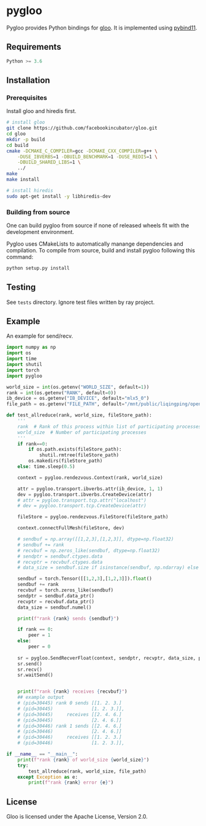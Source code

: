 # pygloo

Pygloo provides Python bindings for [gloo](https://github.com/facebookincubator/gloo).
It is implemented using [pybind11](https://github.com/pybind/pybind11).

## Requirements
```python
Python >= 3.6
```

## Installation

### Prerequisites

Install gloo and hiredis first.
```bash
# install gloo
git clone https://github.com/facebookincubator/gloo.git
cd gloo
mkdir -p build
cd build
cmake -DCMAKE_C_COMPILER=gcc -DCMAKE_CXX_COMPILER=g++ \
    -DUSE_IBVERBS=1 -DBUILD_BENCHMARK=1 -DUSE_REDIS=1 \
    -DBUILD_SHARED_LIBS=1 \
    ../ 
make
make install

# install hiredis
sudo apt-get install -y libhiredis-dev
```

### Building from source
One can build pygloo from source if none of released wheels fit with the development environment.

Pygloo uses CMakeLists to automatically manange dependencies and compilation.
To compile from source, build and install pygloo following this command:
```python
python setup.py install
```

## Testing
See `tests` directory. Ignore test files written by ray project.

## Example
An example for send/recv.
```python
import numpy as np
import os
import time
import shutil
import torch
import pygloo

world_size = int(os.getenv("WORLD_SIZE", default=1))
rank = int(os.getenv("RANK", default=0))
ib_device = os.getenv("IB_DEVICE", default="mlx5_0")
file_path = os.getenv("FILE_PATH", default="/mnt/public/liqingping/opensource/gloo/tmp/file_store")

def test_allreduce(rank, world_size, fileStore_path):
    '''
    rank  # Rank of this process within list of participating processes
    world_size  # Number of participating processes
    '''
    if rank==0:
        if os.path.exists(fileStore_path):
            shutil.rmtree(fileStore_path)
        os.makedirs(fileStore_path)
    else: time.sleep(0.5)

    context = pygloo.rendezvous.Context(rank, world_size)

    attr = pygloo.transport.ibverbs.attr(ib_device, 1, 1)
    dev = pygloo.transport.ibverbs.CreateDevice(attr)
    # attr = pygloo.transport.tcp.attr("localhost")
    # dev = pygloo.transport.tcp.CreateDevice(attr)

    fileStore = pygloo.rendezvous.FileStore(fileStore_path)

    context.connectFullMesh(fileStore, dev)

    # sendbuf = np.array([[1,2,3],[1,2,3]], dtype=np.float32)
    # sendbuf += rank
    # recvbuf = np.zeros_like(sendbuf, dtype=np.float32)
    # sendptr = sendbuf.ctypes.data
    # recvptr = recvbuf.ctypes.data
    # data_size = sendbuf.size if isinstance(sendbuf, np.ndarray) else sendbuf.numpy().size

    sendbuf = torch.Tensor([[1,2,3],[1,2,3]]).float()
    sendbuf += rank
    recvbuf = torch.zeros_like(sendbuf)
    sendptr = sendbuf.data_ptr()
    recvptr = recvbuf.data_ptr()
    data_size = sendbuf.numel()

    print(f"rank {rank} sends {sendbuf}")

    if rank == 0:
        peer = 1
    else:
        peer = 0
    
    sr = pygloo.SendRecverFloat(context, sendptr, recvptr, data_size, peer)
    sr.send()
    sr.recv()
    sr.waitSend()


    print(f"rank {rank} receives {recvbuf}")
    ## example output
    # (pid=30445) rank 0 sends [[1. 2. 3.]
    # (pid=30445)              [1. 2. 3.]],
    # (pid=30445)     receives [[2. 4. 6.]
    # (pid=30445)              [2. 4. 6.]]
    # (pid=30446) rank 1 sends [[2. 4. 6.]
    # (pid=30446)              [2. 4. 6.]]
    # (pid=30446)     receives [[1. 2. 3.]
    # (pid=30446)              [1. 2. 3.]],

if __name__ == "__main__":
    print(f"rank {rank} of world_size {world_size}")
    try:
        test_allreduce(rank, world_size, file_path)
    except Exception as e:
        print(f"rank {rank} error {e}")

```


## License
Gloo is licensed under the Apache License, Version 2.0.